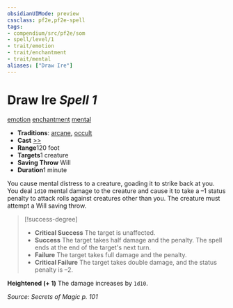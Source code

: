 ```yaml
---
obsidianUIMode: preview
cssclass: pf2e,pf2e-spell
tags:
- compendium/src/pf2e/som
- spell/level/1
- trait/emotion
- trait/enchantment
- trait/mental
aliases: ["Draw Ire"]
---
```

# Draw Ire *Spell 1*   
[emotion](../../Rules/traits/emotion.md)  [enchantment](../../Rules/traits/enchantment.md)  [mental](../../Rules/traits/mental.md)  

- **Traditions**: [arcane](../../Rules/traits/arcane.md), [occult](../../Rules/traits/occult.md)
- **Cast** [>>](../../Rules/core-rulebook/chapter-9-playing-the-game.md#Actions "Two-Action") 
- **Range**120 foot
- **Targets**1 creature
- **Saving Throw** Will
- **Duration**1 minute

You cause mental distress to a creature, goading it to strike back at you. You deal `1d10` mental damage to the creature and cause it to take a –1 status penalty to attack rolls against creatures other than you. The creature must attempt a Will saving throw.

> [!success-degree] 
> - **Critical Success** The target is unaffected.
> - **Success** The target takes half damage and the penalty. The spell ends at the end of the target's next turn.
> - **Failure** The target takes full damage and the penalty.
> - **Critical Failure** The target takes double damage, and the status penalty is –2.

**Heightened (+ 1)** The damage increases by `1d10`.

*Source: Secrets of Magic p. 101*